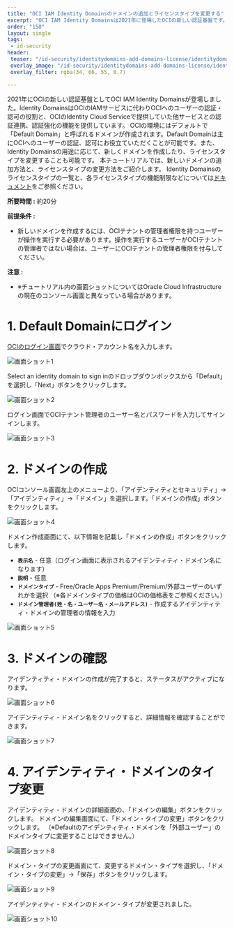 ```yaml
---
title: "OCI IAM Identity Domainsのドメインの追加とライセンスタイプを変更する"
excerpt: "OCI IAM Identity Domainsは2021年に登場したOCIの新しい認証基盤です。Identity DomainsはOCIへのユーザーの認証・認可だけではなく、OracleのSaaSや他社クラウドのSaaSなどへの認証基盤としてご利用いただくことも可能です。利用用途に合わせてIdentity Domainを新しく追加したり、ドメインのライセンスタイプを変更していただくことができます。本チュートリアルではIdentity Domainsのドメインを新規作成する手順と、ドメインのライセンスタイプの変更手順を紹介します。"
order: "150"
layout: single
tags:
 - id-security
header:
 teaser: "/id-security/identitydomains-add-domains-license/identitydomains1.png"
 overlay_image: "/id-security/identitydomains-add-domains-license/identitydomains1.png"
 overlay_filter: rgba(34, 66, 55, 0.7)

---
```


2021年にOCIの新しい認証基盤としてOCI IAM Identity Domainsが登場しました。Identity DomainsはOCIのIAMサービスに代わりOCIへのユーザーの認証・認可の役割と、OCIのIdentity Cloud Serviceで提供していた他サービスとの認証連携、認証強化の機能を提供しています。
OCIの環境にはデフォルトで「Default Domain」と呼ばれるドメインが作成されます。Default Domainは主にOCIへのユーザーの認証、認可にお役立ていただくことが可能です。また、Identity Domainsの用途に応じて、新しくドメインを作成したり、ライセンスタイプを変更することも可能です。
本チュートリアルでは、新しいドメインの追加方法と、ライセンスタイプの変更方法をご紹介します。
Identity Domainsのライセンスタイプの一覧と、各ライセンスタイプの機能制限などについては[ドキュメント](https://docs.oracle.com/ja-jp/iaas/Content/Identity/sku/overview.htm)をご参照ください。



**所要時間 :** 約20分


**前提条件 :**
+ 新しいドメインを作成するには、OCIテナントの管理者権限を持つユーザーが操作を実行する必要があります。操作を実行するユーザーがOCIテナントの管理者ではない場合は、ユーザーにOCIテナントの管理者権限を付与してください。


**注意 :**
+ ※チュートリアル内の画面ショットについてはOracle Cloud Infrastructureの現在のコンソール画面と異なっている場合があります。


# 1. Default Domainにログイン
[OCIのログイン画面](https://www.oracle.com/cloud/sign-in.html)でクラウド・アカウント名を入力します。
 
  ![画面ショット1](identitydomains2.png)


Select an identity domain to sign inのドロップダウンボックスから「Default」を選択し「Next」ボタンをクリックします。
 
  ![画面ショット2](identitydomains3.png)


ログイン画面でOCIテナント管理者のユーザー名とパスワードを入力してサインインします。
 
  ![画面ショット3](identitydomains4.png)


# 2. ドメインの作成

OCIコンソール画面左上のメニューより、「アイデンティティとセキュリティ」→「アイデンティティ」→「ドメイン」を選択します。「ドメインの作成」ボタンをクリックします。
 
  ![画面ショット4](identitydomains5.png)

ドメイン作成画面にて、以下情報を記載し「ドメインの作成」ボタンをクリックします。
+ **`表示名`** - 任意（ログイン画面に表示されるアイデンティティ・ドメイン名になります）
+ **`説明`** - 任意
+ **`ドメインタイプ`** - Free/Oracle Apps Premium/Premium/外部ユーザーのいずれかを選択 （※各ドメインタイプの価格はOCIの価格表をご参照ください。）
+ **`ドメイン管理者(姓・名・ユーザー名・メールアドレス)`** - 作成するアイデンティティ・ドメインの管理者の情報を入力
 
 ![画面ショット5](identitydomains6.png)


# 3. ドメインの確認
アイデンティティ・ドメインの作成が完了すると、ステータスがアクティブになります。
 
 ![画面ショット6](identitydomains7.png)

アイデンティティ・ドメイン名をクリックすると、詳細情報を確認することができます。
 
 ![画面ショット7](identitydomains8.png)


# 4. アイデンティティ・ドメインのタイプ変更

アイデンティティ・ドメインの詳細画面の、「ドメインの編集」ボタンをクリックします。
ドメインの編集画面にて、「ドメイン・タイプの変更」ボタンをクリックします。
（※Defaultのアイデンティティ・ドメインを「外部ユーザー」のドメインタイプに変更することはできません。）
 
 ![画面ショット8](identitydomains9.png)

ドメイン・タイプの変更画面にて、変更するドメイン・タイプを選択し、「ドメイン・タイプの変更」→「保存」ボタンをクリックします。
 
 ![画面ショット9](identitydomains10.png)

アイデンティティ・ドメインのドメイン・タイプが変更されました。
 
 ![画面ショット10](identitydomains11.png)
